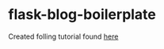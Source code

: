 # flask-blog-boilerplate

Created folling tutorial found [here](https://charlesleifer.com/blog/how-to-make-a-flask-blog-in-one-hour-or-less/)
